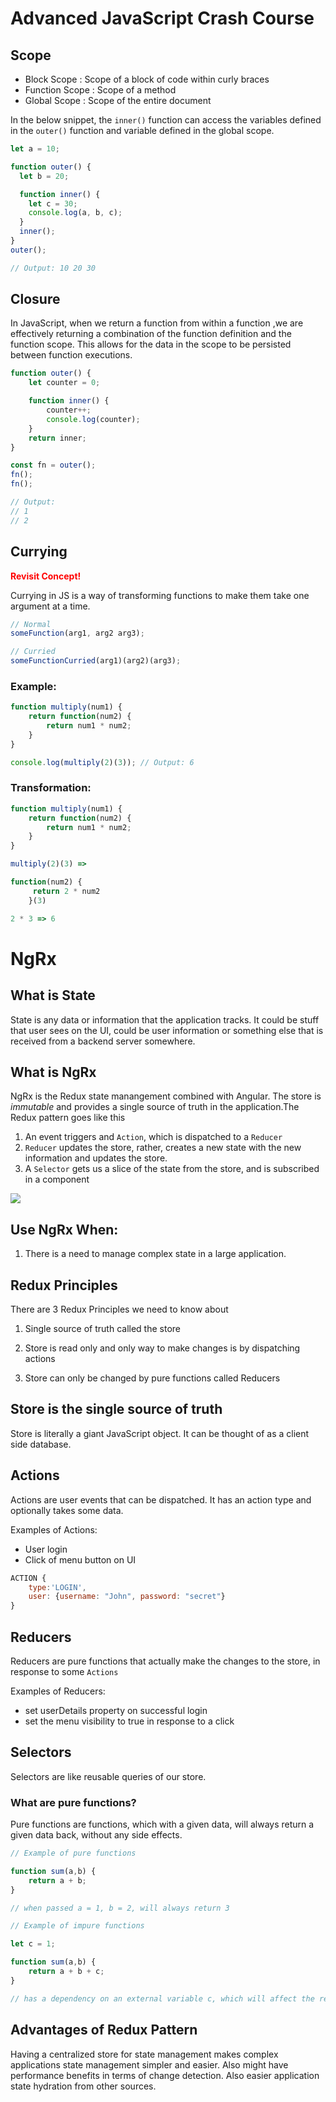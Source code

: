 # Advanced JavaScript Crash Course

## Scope

- Block Scope : Scope of a block of code within curly braces
- Function Scope : Scope of a method
- Global Scope : Scope of the entire document

In the below snippet, the `inner()` function can access the variables defined in the `outer()` function and variable defined in the global scope.

```javascript
let a = 10;

function outer() {
  let b = 20;

  function inner() {
    let c = 30;
    console.log(a, b, c);
  }
  inner();
}
outer();

// Output: 10 20 30
```
## Closure

In JavaScript, when we return a function from within a function ,we are effectively returning a combination of the function definition and the function scope. This allows for the data in the scope to be persisted between function executions.

```javascript
function outer() {
    let counter = 0;

    function inner() {
        counter++;
        console.log(counter);
    }
    return inner;
}

const fn = outer();
fn();
fn();

// Output:
// 1
// 2
```

## Currying
<span style="color:red"><strong>**Revisit Concept!**</strong></span>

Currying in JS is a way of transforming functions to make them take one argument at a time.



```javascript
// Normal
someFunction(arg1, arg2 arg3);

// Curried
someFunctionCurried(arg1)(arg2)(arg3);
```

### Example:

```javascript
function multiply(num1) {
    return function(num2) {
        return num1 * num2;
    }
}

console.log(multiply(2)(3)); // Output: 6
```
### Transformation:

```javascript
function multiply(num1) {
    return function(num2) {
        return num1 * num2;
    }
}

multiply(2)(3) =>

function(num2) {
     return 2 * num2
    }(3)

2 * 3 => 6
```
# NgRx

## What is State

State is any data or information that the application tracks. It could be stuff that user sees on the UI, could be user information or something else that is received from a backend server somewhere.

## What is NgRx

NgRx is the Redux state manangement combined with Angular. The store is <i>immutable</i> and provides a single source of truth in the application.The Redux pattern goes like this

1) An event triggers and `Action`, which is dispatched to a `Reducer`
2) `Reducer` updates the store, rather, creates a new state with the new information and updates the store.
3) A `Selector` gets us a slice of the state from the store, and is subscribed in a component


<img src="https://i.pinimg.com/736x/d9/55/c1/d955c13ebd5b778bf788a539f878fc1f.jpg">

## Use NgRx When:

1) There is a need to manage complex state in a large application.

## Redux Principles

There are 3 Redux Principles we need to know about

1) Single source of truth called the store

2) Store is read only and only way to make changes is by dispatching actions

3) Store can only be changed by pure functions called Reducers

## Store is the single source of truth

Store is literally a giant JavaScript object. It can be thought of as a client side database.

## Actions

Actions are user events that can be dispatched. It has an action type and optionally takes some data.

Examples of Actions:

- User login
- Click of menu button on UI

```js
ACTION {
    type:'LOGIN',
    user: {username: "John", password: "secret"}
}
```

## Reducers

Reducers are pure functions that actually make the changes to the store, in response to some `Actions`

Examples of Reducers:

- set userDetails property on successful login
- set the menu visibility to true in response to a click

## Selectors

Selectors are like reusable queries of our store.

### What are pure functions?

Pure functions are functions, which with a given data, will always return a given data back, without any side effects.

```js
// Example of pure functions

function sum(a,b) {
    return a + b;
}

// when passed a = 1, b = 2, will always return 3
```

```js
// Example of impure functions

let c = 1;

function sum(a,b) {
    return a + b + c;
}

// has a dependency on an external variable c, which will affect the result
```

## Advantages of Redux Pattern

Having a centralized store for state management makes complex applications state management simpler and easier. Also might have performance benefits in terms of change detection. Also easier application state hydration from other sources.
